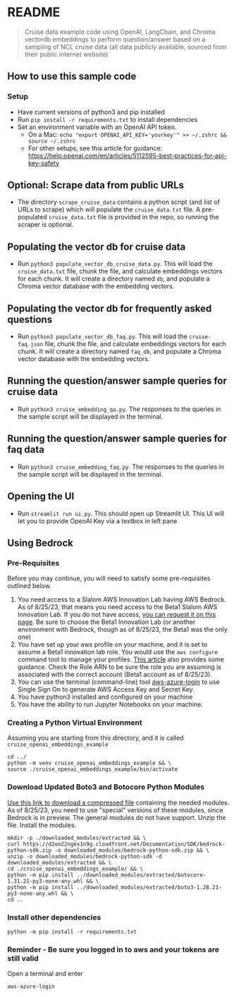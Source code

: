 # README

> Cruise data example code using OpenAI, LangChain, and Chroma vectordb embeddings to perform question/answer based on a sampling of NCL cruise data (all data publicly available, sourced from their public internet website)

## How to use this sample code

### Setup

* Have current versions of python3 and pip installed
* Run `pip install -r requirements.txt` to install dependencies
* Set an environment variable with an OpenAI API token.
  * On a Mac:
    `echo "export OPENAI_API_KEY='yourkey'" >> ~/.zshrc && source ~/.zshrc`
  * For other setups, see this article for guidance: https://help.openai.com/en/articles/5112595-best-practices-for-api-key-safety

## Optional: Scrape data from public URLs

* The directory `scrape_cruise_data` contains a python script (and list of URLs to scrape) which will populate the `cruise_data.txt` file. A pre-populated `cruise_data.txt` file is provided in the repo, so running the scraper is optional.

## Populating the vector db for cruise data

* Run `python3 populate_vector_db_cruise_data.py`. This will load the `cruise_data.txt` file, chunk the file, and calculate embeddings vectors for each chunk. It will create a directory named `db`, and populate a Chroma vector database with the embedding vectors.

## Populating the vector db for frequently asked questions

* Run `python3 populate_vector_db_faq.py`. This will load the `cruise-faq.json` file, chunk the file, and calculate embeddings vectors for each chunk. It will create a directory named `faq_db`, and populate a Chroma vector database with the embedding vectors.

## Running the question/answer sample queries for cruise data

* Run `python3 cruise_embedding_qa.py`.  The responses to the queries in the sample script will be displayed in the terminal.

## Running the question/answer sample queries for faq data

* Run `python3 cruise_embedding_faq.py`.  The responses to the queries in the sample script will be displayed in the terminal.

## Opening the UI

* Run `streamlit run ui.py`.  This should open up Streamlit UI. This UI will let you to provide OpenAI Key via a textbox in left pane 


## Using Bedrock
### Pre-Requisites

Before you may continue, you will need to satisfy some pre-requisites outlined below.

1. You need access to a Slalom AWS Innovation Lab having AWS Bedrock. As of 8/25/23, that means you need access to the Beta1 Slalom AWS Innovation Lab. If you do not have access, [you can request it on this page](https://slalom.service-now.com/support?id=sc_cat_item&sys_id=d429ad4a1bea4d904c03419ead4bcb50&sysparm_category=271e14a987e2891004b4ba6f8bbb3502). Be sure to choose the Beta1 Innovation Lab (or another environment with Bedrock, though as of 8/25/23, the Beta1 was the only one)
2. You have set up your aws profile on your machine, and it is set to assume a Beta1 innovation lab role. You would use the `aws configure` command tool to manage your profiles. [This article](https://medium.com/nerd-for-tech/configuration-and-credential-file-settings-in-aws-cli-61c7ff0a1cd6) also provides some guidance. Check the Role ARN to be sure the role you are assuming is associated with the correct account (Beta1 account as of 8/25/23). 
3. You can use the terminal (command-line) tool [aws-azure-login](https://slalom.atlassian.net/wiki/spaces/INFRA/pages/2923855887/AWS+CLI+Setup+Troubleshooting+aws-azure-login) to use Single Sign On to generate AWS Access Key and Secret Key.
4. You have python3 installed and configured on your machine
5. You have the ability to run Jupyter Notebooks on your machine.

### Creating a Python Virtual Environment
Assuming you are starting from this directory, and it is called `cruise_openai_embeddings_example`
```
cd ../
python -m venv cruise_openai_embeddings_example && \
source ./cruise_openai_embeddings_example/bin/activate
```

### Download Updated Boto3 and Botocore Python Modules

[Use this link to download a compressed file](https://d2eo22ngex1n9g.cloudfront.net/Documentation/SDK/bedrock-python-sdk.zip) containing the needed modules. As of 8/25/23, you need to use "special" versions of these modules, since Bedrock is in preview. The general modules do not have support. Unzip the file. Install the modules.
```
mkdir -p ./downloaded_modules/extracted && \
curl https://d2eo22ngex1n9g.cloudfront.net/Documentation/SDK/bedrock-python-sdk.zip -o downloaded_modules/bedrock-python-sdk.zip && \
unzip -o downloaded_modules/bedrock-python-sdk -d downloaded_modules/extracted && \
cd ./cruise_openai_embeddings_example/ && \
python -m pip install ../downloaded_modules/extracted/botocore-1.31.21-py3-none-any.whl && \
python -m pip install ../downloaded_modules/extracted/boto3-1.28.21-py3-none-any.whl && \
cd ..
```

### Install other dependencies
```
python -m pip install -r requirements.txt
```
### Reminder - Be sure you logged in to aws and your tokens are still valid

Open a terminal and enter 
```
aws-azure-login
```